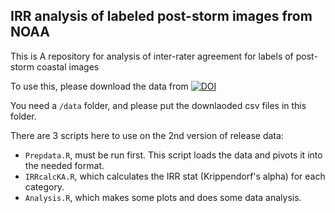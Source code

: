 ## IRR analysis of labeled post-storm images from NOAA

This is A repository for analysis of inter-rater agreement for labels of post-storm coastal images

To use this, please download the data from [![DOI](https://zenodo.org/badge/DOI/10.5281/zenodo.4694325.svg)](https://doi.org/10.5281/zenodo.4694325)

You need a `/data` folder, and please put the downlaoded csv files in this folder.

There are 3 scripts here to use on the 2nd version of release data:

- `Prepdata.R`, must be run first. This script loads the data and pivots it into the needed format.
- `IRRcalcKA.R`, which calculates the IRR stat (Krippendorf's alpha) for each category.
- `Analysis.R`, which makes some plots and does some data analysis.



